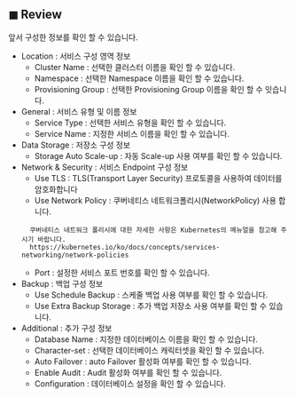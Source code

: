 ## &#9724; Review
앞서 구성한 정보를 확인 할 수 있습니다.

+ Location : 서비스 구성 영역 정보
  - Cluster Name : 선택한 클러스터 이름을 확인 할 수 있습니다.
  - Namespace : 선택한 Namespace 이름을 확인 할 수 있습니다.
  - Provisioning Group : 선택한 Provisioning Group 이름을 확인 할 수 잇습니다.
+ General : 서비스 유형 및 이름 정보
  - Service Type : 선택한 서비스 유형을 확인 할 수 있습니다.
  - Service Name : 지정한 서비스 이름을 확인 할 수 있습니다.
+ Data Storage : 저장소 구성 정보
  - Storage Auto Scale-up : 자동 Scale-up 사용 여부를 확인 할 수 있습니다.
+ Network & Security : 서비스 Endpoint 구성 정보
  - Use TLS : TLS(Transport Layer Security) 프로토콜을 사용하여 데이터를 암호화합니다
  - Use Network Policy : 쿠버네티스 네트워크폴리시(NetworkPolicy) 사용 합니다.
  ```
    쿠버네티스 네트워크 폴리시에 대한 자세한 사항은 Kubernetes의 메뉴얼을 참고해 주시기 바랍니다.  
    https://kubernetes.io/ko/docs/concepts/services-networking/network-policies
  ```
  - Port : 설정한 서비스 포트 번호를 확인 할 수 있습니다.
+ Backup : 백업 구성 정보
  - Use Schedule Backup : 스케줄 백업 사용 여부를 확인 할 수 있습니다.
  - Use Extra Backup Storage : 추가 백업 저장소 사용 여부를 확인 할 수 있습니다.
+ Additional : 추가 구성 정보
  - Database Name : 지정한 데이터베이스 이름을 확인 할 수 있습니다.
  - Character-set : 선택한 데이터베이스 캐릭터셋을 확인 할 수 있습니다.
  - Auto Failover : auto Failover 활성화 여부를 확인 할 수 있습니다.
  - Enable Audit : Audit 활성화 여부를 확인 할 수 있습니다.
  - Configuration : 데이터베이스 설정을 확인 할 수 있습니다.
